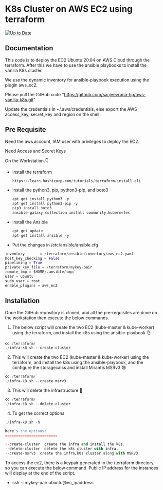 
# K8s Cluster on AWS EC2 using terraform
[![Up to Date](https://github.com/ikatyang/emoji-cheat-sheet/workflows/Up%20to%20Date/badge.svg)](https://github.com/ikatyang/emoji-cheat-sheet/actions?query=workflow%3A%22Up+to+Date%22)



## Documentation

This code is to deploy the EC2 Ubuntu 20.04 on AWS Cloud through the terraform. After this we have to use the ansible playbooks to install the vanilla K8s cluster. 

We use the dynamic inventory for ansible-playbook execution using the plugin aws_ec2.

Please pull the GitHub code "https://github.com/sanjeevrana-hp/aws-vanilla-k8s.git"

Update the credentials in ~/.aws/credentials, else export the AWS access_key, secret_key and region on the shell.


##  Pre Requisite

Need the aws account, IAM user with privileges to deploy the EC2.

Need Access and Secret Keys

On the Workstation.:point_down:

- Install the terraform
  ```python
  https://learn.hashicorp.com/tutorials/terraform/install-cli
  ```

- Install the python3, pip, python3-pip, and boto3
  ```python
  apt-get install python3 -y
  apt-get install python3-pip -y
  pip3 install boto3
  ansible-galaxy collection install community.kubernetes
  ```

- Install the Ansible
  ```python
  apt-get update
  apt-get install ansible -y
  ```
- Put the changes in /etc/ansible/ansible.cfg
```python
inventory       = /terraform/ansible/inventory/aws_ec2.yaml
host_key_checking = False
pipelining = True
private_key_file = /terraform/mykey-pair
remote_tmp = $HOME/.ansible/tmp/
user = ubuntu
sudo_user = root
enable_plugins = aws_ec2
```
## Installation

Once the GitHub repository is cloned, and all the pre-requisites are done on the workstation then execute the below commands.


1. The below script will create the two EC2 (kube-master & kube-worker) using the terraform, and install the k8s using the ansible-playbook :ok_hand:
```python
cd /terraform/
./infra-k8.sh --create-cluster
```

2. This will create the two EC2 (kube-master & kube-worker) using the terraform, and install the k8s using the ansible-playbook, and the configure the storagecalss and install Mirantis MSRv3 :sunglasses:

```python
cd /terraform/
./infra-k8.sh --create-msrv3
```

3. This will delete the infrastructure :cowboy_hat_face:

```python
cd /terraform/
./infra-k8.sh --delete-cluster
```

4. To get the correct options
```python
./infra-k8.sh -h

here's the options:
========================

--create-cluster  create the infra and install the k8s.
--delete-cluster  delete the k8s cluster with infra.
--create-msrv3  create the infra,k8s cluster along with MSRv3.
```

To access the ec2, there is a keypair generated in the /terraform directory, so you can execute the below command. Public IP address for the instances will display at the end of the script.

- ssh -i mykey-pair ubuntu@ec_ipaddress
